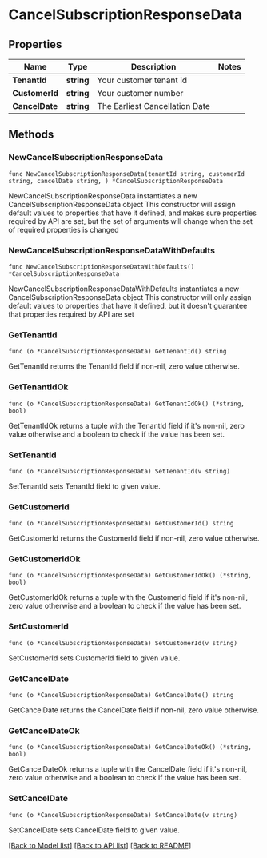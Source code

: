 # CancelSubscriptionResponseData

## Properties

Name | Type | Description | Notes
------------ | ------------- | ------------- | -------------
**TenantId** | **string** | Your customer tenant id | 
**CustomerId** | **string** | Your customer number | 
**CancelDate** | **string** | The Earliest Cancellation Date | 

## Methods

### NewCancelSubscriptionResponseData

`func NewCancelSubscriptionResponseData(tenantId string, customerId string, cancelDate string, ) *CancelSubscriptionResponseData`

NewCancelSubscriptionResponseData instantiates a new CancelSubscriptionResponseData object
This constructor will assign default values to properties that have it defined,
and makes sure properties required by API are set, but the set of arguments
will change when the set of required properties is changed

### NewCancelSubscriptionResponseDataWithDefaults

`func NewCancelSubscriptionResponseDataWithDefaults() *CancelSubscriptionResponseData`

NewCancelSubscriptionResponseDataWithDefaults instantiates a new CancelSubscriptionResponseData object
This constructor will only assign default values to properties that have it defined,
but it doesn't guarantee that properties required by API are set

### GetTenantId

`func (o *CancelSubscriptionResponseData) GetTenantId() string`

GetTenantId returns the TenantId field if non-nil, zero value otherwise.

### GetTenantIdOk

`func (o *CancelSubscriptionResponseData) GetTenantIdOk() (*string, bool)`

GetTenantIdOk returns a tuple with the TenantId field if it's non-nil, zero value otherwise
and a boolean to check if the value has been set.

### SetTenantId

`func (o *CancelSubscriptionResponseData) SetTenantId(v string)`

SetTenantId sets TenantId field to given value.


### GetCustomerId

`func (o *CancelSubscriptionResponseData) GetCustomerId() string`

GetCustomerId returns the CustomerId field if non-nil, zero value otherwise.

### GetCustomerIdOk

`func (o *CancelSubscriptionResponseData) GetCustomerIdOk() (*string, bool)`

GetCustomerIdOk returns a tuple with the CustomerId field if it's non-nil, zero value otherwise
and a boolean to check if the value has been set.

### SetCustomerId

`func (o *CancelSubscriptionResponseData) SetCustomerId(v string)`

SetCustomerId sets CustomerId field to given value.


### GetCancelDate

`func (o *CancelSubscriptionResponseData) GetCancelDate() string`

GetCancelDate returns the CancelDate field if non-nil, zero value otherwise.

### GetCancelDateOk

`func (o *CancelSubscriptionResponseData) GetCancelDateOk() (*string, bool)`

GetCancelDateOk returns a tuple with the CancelDate field if it's non-nil, zero value otherwise
and a boolean to check if the value has been set.

### SetCancelDate

`func (o *CancelSubscriptionResponseData) SetCancelDate(v string)`

SetCancelDate sets CancelDate field to given value.



[[Back to Model list]](../README.md#documentation-for-models) [[Back to API list]](../README.md#documentation-for-api-endpoints) [[Back to README]](../README.md)


